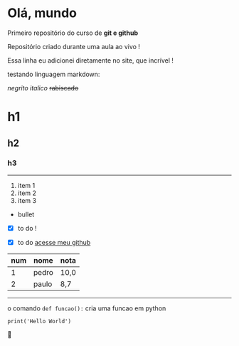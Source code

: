 # Olá,  mundo
 Primeiro repositório do curso de **git e github**

Repositório criado durante uma aula ao vivo !

Essa linha eu adicionei diretamente no site, que incrível !

testando linguagem markdown:

*negrito*
_italico_
~~rabiscado~~
# h1
## h2
### h3
---
1. item 1
2. item 2
3. item 3
* bullet
- [x] to do !
- [x] to do 
[acesse meu github](https://github.com/Pedro-Rockenbach)


num | nome | nota
---|---|---
1 | pedro | 10,0
2 | paulo | 8,7

---

o comando `def funcao():` cria uma funcao em python
```
print('Hello World')

```

🤗

